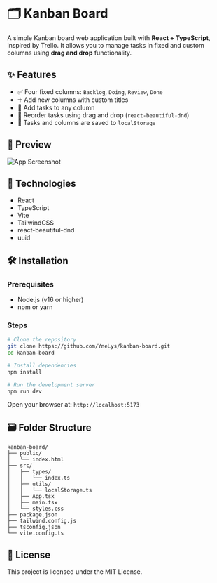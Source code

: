 # 🗂️ Kanban Board

A simple Kanban board web application built with **React + TypeScript**, inspired by Trello. It allows you to manage tasks in fixed and custom columns using **drag and drop** functionality.

## ✨ Features

- ✅ Four fixed columns: `Backlog`, `Doing`, `Review`, `Done`
- ➕ Add new columns with custom titles
- 📝 Add tasks to any column
- 🔁 Reorder tasks using drag and drop (`react-beautiful-dnd`)
- 💾 Tasks and columns are saved to `localStorage`

## 📸 Preview

![App Screenshot](./screenshot.png)

## 🚀 Technologies

- React
- TypeScript
- Vite
- TailwindCSS
- react-beautiful-dnd
- uuid

## 🛠️ Installation

### Prerequisites

- Node.js (v16 or higher)
- npm or yarn

### Steps

```bash
# Clone the repository
git clone https://github.com/YneLys/kanban-board.git
cd kanban-board

# Install dependencies
npm install

# Run the development server
npm run dev
```

Open your browser at: `http://localhost:5173`

## 🗃️ Folder Structure

```
kanban-board/
├── public/
│   └── index.html
├── src/
│   ├── types/
│   │   └── index.ts
│   ├── utils/
│   │   └── localStorage.ts
│   ├── App.tsx
│   ├── main.tsx
│   └── styles.css
├── package.json
├── tailwind.config.js
├── tsconfig.json
└── vite.config.ts
```

## 📄 License

This project is licensed under the MIT License.
